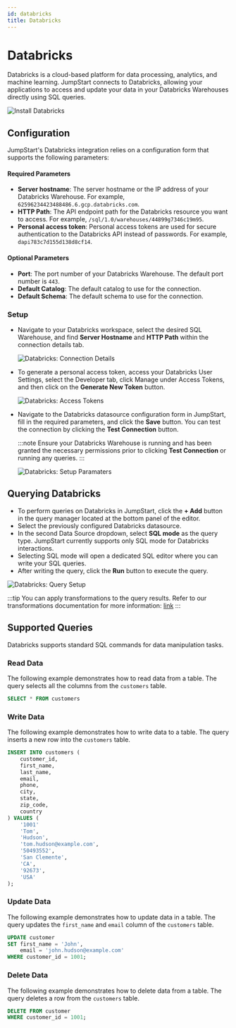 ```yaml
---
id: databricks
title: Databricks
---
```


# Databricks

Databricks is a cloud-based platform for data processing, analytics, and machine learning. JumpStart connects to Databricks, allowing your applications to access and update your data in your Databricks Warehouses directly using SQL queries.

<div style={{textAlign: 'center'}}>
    <img style={{ border:'0', marginBottom:'15px', borderRadius:'5px', boxShadow: '0px 1px 3px rgba(0, 0, 0, 0.2)' }} className="screenshot-full" src="/img/datasource-reference/databricks/install.gif" alt="Install Databricks" />
</div>

## Configuration

JumpStart's Databricks integration relies on a configuration form that supports the following parameters:

#### Required Parameters

- **Server hostname**: The server hostname or the IP address of your Databricks Warehouse. For example, `62596234423488486.6.gcp.databricks.com`.
- **HTTP Path**: The API endpoint path for the Databricks resource you want to access. For example, `/sql/1.0/warehouses/44899g7346c19m95`.
- **Personal access token**: Personal access tokens are used for secure authentication to the Databricks API instead of passwords. For example, `dapi783c7d155d138d8cf14`.

#### Optional Parameters

- **Port**: The port number of your Databricks Warehouse. The default port number is `443`.
- **Default Catalog**: The default catalog to use for the connection.
- **Default Schema**: The default schema to use for the connection.

### Setup

- Navigate to your Databricks workspace, select the desired SQL Warehouse, and find **Server Hostname** and **HTTP Path** within the connection details tab.

  <div style={{textAlign: 'center'}}>
      <img style={{ border:'0', marginBottom:'15px', borderRadius:'5px', boxShadow: '0px 1px 3px rgba(0, 0, 0, 0.2)' }} className="screenshot-full" src="/img/datasource-reference/databricks/connection-details.png" alt="Databricks: Connection Details" />
  </div>

- To generate a personal access token, access your Databricks User Settings, select the Developer tab, click Manage under Access Tokens, and then click on the **Generate New Token** button.

  <div style={{textAlign: 'center'}}>
      <img style={{ border:'0', marginBottom:'15px', borderRadius:'5px', boxShadow: '0px 1px 3px rgba(0, 0, 0, 0.2)' }} className="screenshot-full" src="/img/datasource-reference/databricks/generate-token.png" alt="Databricks: Access Tokens" />
  </div> 

- Navigate to the Databricks datasource configuration form in JumpStart, fill in the required parameters, and click the **Save** button. You can test the connection by clicking the **Test Connection** button.

  :::note
    Ensure your Databricks Warehouse is running and has been granted the necessary permissions prior to clicking **Test Connection** or running any queries.
  :::

  <div style={{textAlign: 'center'}}>
      <img style={{ border:'0', marginBottom:'15px', borderRadius:'5px', boxShadow: '0px 1px 3px rgba(0, 0, 0, 0.2)' }} className="screenshot-full" src="/img/datasource-reference/databricks/setup-parameters.png" alt="Databricks: Setup Paramaters" />
  </div>

## Querying Databricks

- To perform queries on Databricks in JumpStart, click the **+ Add** button in the query manager located at the bottom panel of the editor.
-  Select the previously configured Databricks datasource.
-  In the second Data Source dropdown, select **SQL mode** as the query type. JumpStart currently supports only SQL mode for Databricks interactions.
- Selecting SQL mode will open a dedicated SQL editor where you can write your SQL queries.
- After writing the query, click the **Run** button to execute the query.


<div style={{textAlign: 'center'}}>

<img className="screenshot-full" src="/img/datasource-reference/databricks/add-query.gif" alt="Databricks: Query Setup" />

</div>


:::tip
You can apply transformations to the query results. Refer to our transformations documentation for more information: [link](/docs/tutorial/transformations)
:::

## Supported Queries

Databricks supports standard SQL commands for data manipulation tasks.

### Read Data 

The following example demonstrates how to read data from a table. The query selects all the columns from the `customers` table.

```sql
SELECT * FROM customers 
```

### Write Data 

The following example demonstrates how to write data to a table. The query inserts a new row into the `customers` table.

```sql
INSERT INTO customers (
    customer_id,
    first_name,
    last_name,
    email,
    phone,
    city,
    state,
    zip_code,
    country
) VALUES ( 
    '1001'
    'Tom', 
    'Hudson', 
    'tom.hudson@example.com', 
    '50493552', 
    'San Clemente', 
    'CA',
    '92673',
    'USA'
);
```

### Update Data 

The following example demonstrates how to update data in a table. The query updates the `first_name` and `email` column of the `customers` table.

```sql
UPDATE customer
SET first_name = 'John',
    email = 'john.hudson@example.com'
WHERE customer_id = 1001;
```

### Delete Data

The following example demonstrates how to delete data from a table. The query deletes a row from the `customers` table.

```sql
DELETE FROM customer
WHERE customer_id = 1001;
```